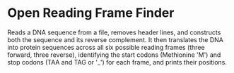 # Open Reading Frame Finder
Reads a DNA sequence from a file, removes header lines, and constructs both the sequence and its reverse complement. It then translates the DNA into protein sequences across all six possible reading frames (three forward, three reverse), identifying the start codons (Methionine 'M') and stop codons (TAA and TAG or '_') for each frame, and prints their positions.
